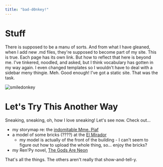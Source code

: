 ```yaml
---
title: "bad-d0nkey!"
---
```


Stuff
=======

There is supposed to be a manu of sorts. And from what I have gleaned, when I add new .md files, they're supposed to become part of my site. This is true. Each page has its own link. But how to reflect that here is beyond me. I've tinkered, noodled, and asked, but I think vocabulary has gotten in my way again. I even changed templates so I wouldn't have to deal with a sidebar meny thingie. Meh. Good enough! I've got a static site. That was the task. 

![smiledonkey](https://c.tenor.com/EvNCyjP1IxQAAAAd/feliz-alegre.gif)

Let's Try This Another Way
========================

Sneaking, sneaking, oh, how I love sneaking! Let's see now. Check out...

+ my storymap re: the [indomitable Mme. Piaf](https://bad-d0nkey.github.io/storymap/edith-piaf)
+ a model of some bricks (????) at the [El Mirador](sketchfab/bricks.md)
  + my model is actually of the front of the building - I can't seem to figure out how to upload the whole thing, so... enjoy the bricks? 
+ my Ren'Py novel, [The Gods Are Neon](https://bad-d0nkey.github.io/thegodsareneon-1.0-web)

That's all the things. The others aren't really that show-and-tell-y. 
